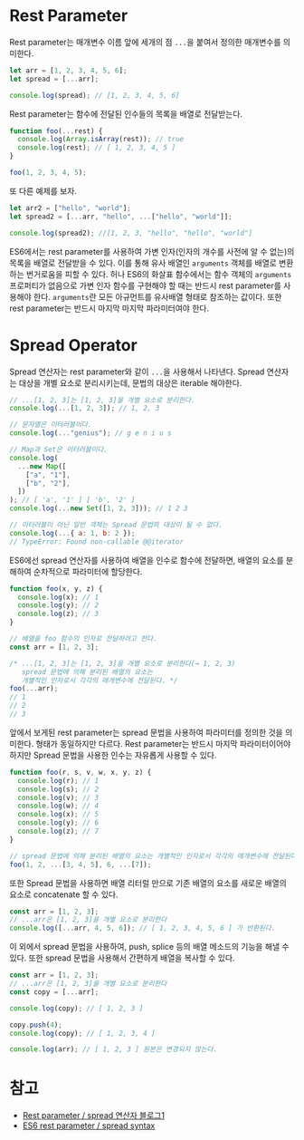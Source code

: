 # Rest Parameter

Rest parameter는 매개변수 이름 앞에 세개의 점 `...`을 붙여서 정의한 매개변수를 의미한다.

```js
let arr = [1, 2, 3, 4, 5, 6];
let spread = [...arr];

console.log(spread); // [1, 2, 3, 4, 5, 6]
```

Rest parameter는 함수에 전달된 인수들의 목록을 배열로 전달받는다.

```js
function foo(...rest) {
  console.log(Array.isArray(rest)); // true
  console.log(rest); // [ 1, 2, 3, 4, 5 ]
}

foo(1, 2, 3, 4, 5);
```

또 다른 예제를 보자.

```js
let arr2 = ["hello", "world"];
let spread2 = [...arr, "hello", ...["hello", "world"]];

console.log(spread2); //[1, 2, 3, "hello", "hello", "world"]
```

ES6에서는 rest parameter를 사용하여 가변 인자(인자의 개수를 사전에 알 수 없는)의 목록을 배열로 전달받을 수 있다. 이를 통해 유사 배열인 `arguments` 객체를 배열로 변환하는 번거로움을 피할 수 있다. 허나 ES6의 화살표 함수에서는 함수 객체의 `arguments` 프로퍼티가 없음으로 가변 인자 함수를 구현해야 할 때는 반드시 rest parameter를 사용해야 한다. `arguments`란 모든 아규먼트를 유사배열 형태로 참조하는 값이다. 또한 rest parameter는 반드시 마지막 마지막 파라미터여야 한다.

# Spread Operator

Spread 연산자는 rest parameter와 같이 `...`을 사용해서 나타낸다. Spread 연산자는 대상을 개별 요소로 분리시키는데, 문법의 대상은 iterable 해야한다.

```js
// ...[1, 2, 3]는 [1, 2, 3]을 개별 요소로 분리한다.
console.log(...[1, 2, 3]); // 1, 2, 3

// 문자열은 이터러블이다.
console.log(..."genius"); // g e n i u s

// Map과 Set은 이터러블이다.
console.log(
  ...new Map([
    ["a", "1"],
    ["b", "2"],
  ])
); // [ 'a', '1' ] [ 'b', '2' ]
console.log(...new Set([1, 2, 3])); // 1 2 3

// 이터러블이 아닌 일반 객체는 Spread 문법의 대상이 될 수 없다.
console.log(...{ a: 1, b: 2 });
// TypeError: Found non-callable @@iterator
```

ES6에선 spread 연산자를 사용하여 배열을 인수로 함수에 전달하면, 배열의 요소를 분해하여 순차적으로 파라미터에 할당한다.

```js
function foo(x, y, z) {
  console.log(x); // 1
  console.log(y); // 2
  console.log(z); // 3
}

// 배열을 foo 함수의 인자로 전달하려고 한다.
const arr = [1, 2, 3];

/* ...[1, 2, 3]는 [1, 2, 3]을 개별 요소로 분리한다(→ 1, 2, 3)
   spread 문법에 의해 분리된 배열의 요소는 
   개별적인 인자로서 각각의 매개변수에 전달된다. */
foo(...arr);
// 1
// 2
// 3
```

앞에서 보게된 rest parameter는 spread 문법을 사용하여 파라미터를 정의한 것을 의미한다. 형태가 동일하지만 다르다. Rest parameter는 반드시 마지막 파라미터이어야 하지만 Spread 문법을 사용한 인수는 자유롭게 사용할 수 있다.

```js
function foo(r, s, v, w, x, y, z) {
  console.log(r); // 1
  console.log(s); // 2
  console.log(v); // 3
  console.log(w); // 4
  console.log(x); // 5
  console.log(y); // 6
  console.log(z); // 7
}

// spread 문법에 의해 분리된 배열의 요소는 개별적인 인자로서 각각의 매개변수에 전달된다.
foo(1, 2, ...[3, 4, 5], 6, ...[7]);
```

또한 Spread 문법을 사용하면 배열 리터럴 만으로 기존 배열의 요소를 새로운 배열의 요소로 concatenate 할 수 있다.

```js
const arr = [1, 2, 3];
// ...arr은 [1, 2, 3]을 개별 요소로 분리한다
console.log([...arr, 4, 5, 6]); // [ 1, 2, 3, 4, 5, 6 ] 가 반환된다.
```

이 외에서 spread 문법을 사용하여, push, splice 등의 배열 메소드의 기능을 해낼 수 있다. 또한 spread 문법을 사용해서 간편하게 배열을 복사할 수 있다.

```js
const arr = [1, 2, 3];
// ...arr은 [1, 2, 3]을 개별 요소로 분리한다
const copy = [...arr];

console.log(copy); // [ 1, 2, 3 ]

copy.push(4);
console.log(copy); // [ 1, 2, 3, 4 ]

console.log(arr); // [ 1, 2, 3 ] 원본은 변경되지 않는다.
```

# 참고

- [Rest parameter / spread 연산자 블로그1](https://jeong-pro.tistory.com/117)
- [ES6 rest parameter / spread syntax](https://poiemaweb.com/es6-extended-parameter-handling)
